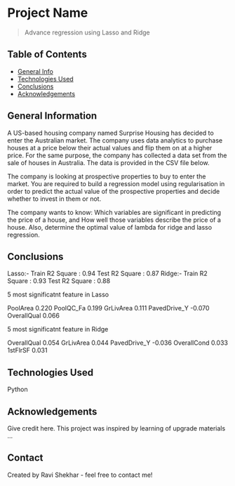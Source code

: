 # Project Name
> Advance  regression using Lasso and Ridge 

## Table of Contents
* [General Info](#general-information)
* [Technologies Used](#technologies-used)
* [Conclusions](#conclusions)
* [Acknowledgements](#acknowledgements)

<!-- You can include any other section that is pertinent to your problem -->

## General Information
A US-based housing company named Surprise Housing has decided to enter the Australian market. The company uses data analytics to purchase houses at a price below their actual values and flip them on at a higher price. For the same purpose, the company has collected a data set from the sale of houses in Australia. The data is provided in the CSV file below.

The company is looking at prospective properties to buy to enter the market. You are required to build a regression model using regularisation in order to predict the actual value of the prospective properties and decide whether to invest in them or not.

The company wants to know:
Which variables are significant in predicting the price of a house, and
How well those variables describe the price of a house.
Also, determine the optimal value of lambda for ridge and lasso regression.

<!-- You don't have to answer all the questions - just the ones relevant to your project. -->

## Conclusions
Lasso:- Train R2 Square :  0.94 Test R2 Square :  0.87
Ridge:- Train R2 Square :  0.93 Test R2 Square :  0.88

5 most significatnt feature in Lasso

PoolArea  0.220
PoolQC_Fa 0.199
GrLivArea 0.111
PavedDrive_Y -0.070
OverallQual 0.066

5 most significatnt feature in Ridge

OverallQual 0.054
GrLivArea   0.044
PavedDrive_Y -0.036
OverallCond 0.033
1stFlrSF    0.031   
<!-- You don't have to answer all the questions - just the ones relevant to your project. -->


## Technologies Used
Python

<!-- As the libraries versions keep on changing, it is recommended to mention the version of library used in this project -->

## Acknowledgements
Give credit here.
This project was inspired by learning of upgrade materials ...


## Contact
Created by Ravi Shekhar - feel free to contact me!


<!-- Optional -->
<!-- ## License -->
<!-- This project is open source and available under the [... License](). -->

<!-- You don't have to include all sections - just the one's relevant to your project -->